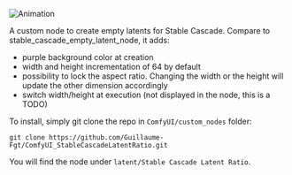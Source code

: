 ![Animation](https://github.com/Guillaume-Fgt/ComfyUI_StableCascadeLatentRatio/assets/66461774/dd2098e6-e487-4503-b39d-6f9f0ed6f59d)

A custom node to create empty latents for Stable Cascade. Compare to stable_cascade_empty_latent_node, it adds:

- purple background color at creation
- width and height incrementation of 64 by default
- possibility to lock the aspect ratio. Changing the width or the height will update the other dimension accordingly
- switch width/height at execution (not displayed in the node, this is a TODO)

To install, simply git clone the repo in `ComfyUI/custom_nodes` folder:
```
git clone https://github.com/Guillaume-Fgt/ComfyUI_StableCascadeLatentRatio.git
```

You will find the node under `latent/Stable Cascade Latent Ratio`.
